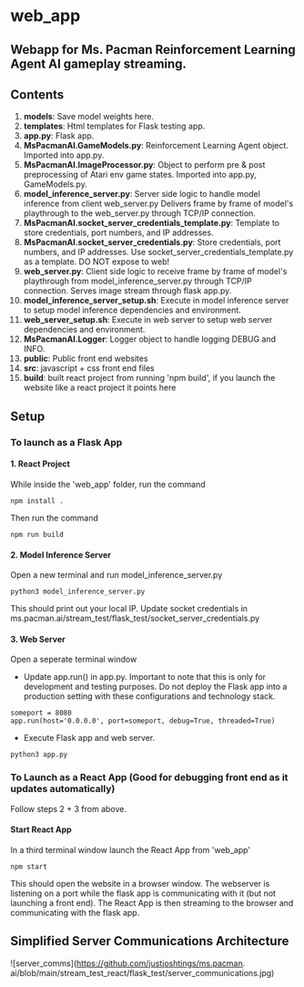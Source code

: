 # web_app

## Webapp for Ms. Pacman Reinforcement Learning Agent AI gameplay streaming.

## Contents
1. **models**: Save model weights here.
2. **templates**: Html templates for Flask testing app.
3. **app.py**: Flask app.
4. **MsPacmanAI.GameModels.py**: Reinforcement Learning Agent object. Imported into app.py.
5. **MsPacmanAI.ImageProcessor.py**: Object to perform pre & post preprocessing of Atari env game states. Imported into app.py, GameModels.py.
6. **model_inference_server.py**: Server side logic to handle model inference from client web_server.py Delivers frame by frame of model's playthrough to the web_server.py through TCP/IP connection.
7. **MsPacmanAI.socket_server_credentials_template.py**: Template to store credentials, port numbers, and IP addresses.
8. **MsPacmanAI.socket_server_credentials.py**: Store credentials, port numbers, and IP addresses. Use socket_server_credentials_template.py as a template. DO NOT expose to web!
9. **web_server.py**: Client side logic to receive frame by frame of model's playthrough from model_inference_server.py through TCP/IP connection. Serves image stream through flask app.py.
10. **model_inference_server_setup.sh**: Execute in model inference server to setup model inference dependencies and environment.
11. **web_server_setup.sh**: Execute in web server to setup web server dependencies and environment.
12. **MsPacmanAI.Logger**: Logger object to handle logging DEBUG and INFO.
13. **public**: Public front end websites
14. **src**: javascript + css front end files
15. **build**: built react project from running 'npm build', if you launch the website like a react project it 
    points here

## Setup

### To launch as a Flask App

#### 1. React Project  
While inside the 'web_app' folder, run the command
```
npm install .
```  
Then run the command 
```
npm run build
```


#### 2. Model Inference Server
Open a new terminal and run model_inference_server.py

```
python3 model_inference_server.py
```

This should print out your local IP.
Update socket credentials in ms.pacman.ai/stream_test/flask_test/socket_server_credentials.py

#### 3. Web Server
Open a seperate terminal window

* Update app.run() in app.py. Important to note that this is only for development and testing purposes. Do not deploy the Flask app into a production setting with these configurations and technology stack.
```
someport = 8080
app.run(host='0.0.0.0', port=someport, debug=True, threaded=True)
```

* Execute Flask app and web server.
```
python3 app.py
```

### To Launch as a React App (Good for debugging front end as it updates automatically)
Follow steps 2 + 3 from above.

#### Start React App  
In a third terminal window launch the React App from 'web_app'
```
npm start
```  
This should open the website in a browser window.
The webserver is listening on a port while the flask app is communicating with it (but not launching a front end).
The React App is then streaming to the browser and communicating with the flask app.

## Simplified Server Communications Architecture
![server_comms](https://github.com/justjoshtings/ms.pacman.
ai/blob/main/stream_test_react/flask_test/server_communications.jpg)
